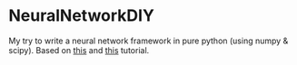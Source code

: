 # NeuralNetworkDIY

My try to write a neural network framework in pure python (using numpy & scipy).
Based on [this](https://www.youtube.com/watch?v=pauPCy_s0Ok) and [this](https://www.youtube.com/watch?v=Lakz2MoHy6o) tutorial.
